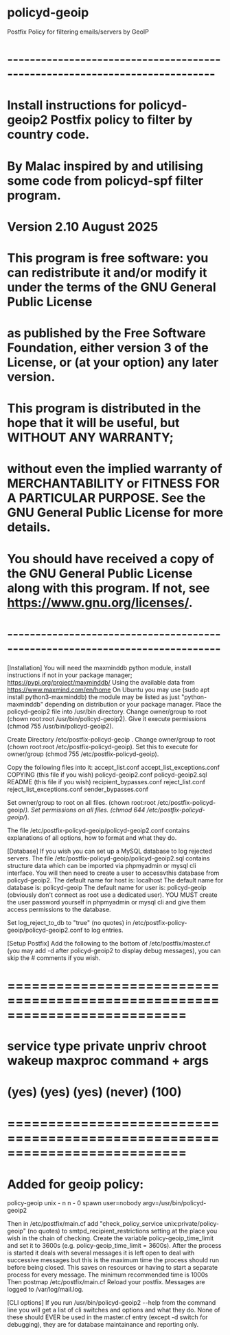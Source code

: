 # policyd-geoip
Postfix Policy for filtering emails/servers by GeoIP

# ---------------------------------------------------------------------------
# Install instructions for policyd-geoip2 Postfix policy to filter by country code.
# By Malac inspired by and utilising some code from policyd-spf filter program.
# Version 2.10 August 2025
# This program is free software: you can redistribute it and/or modify it under the terms of the GNU General Public License
# as published by the Free Software Foundation, either version 3 of the License, or (at your option) any later version.
# This program is distributed in the hope that it will be useful, but WITHOUT ANY WARRANTY;
# without even the implied warranty of MERCHANTABILITY or FITNESS FOR A PARTICULAR PURPOSE. See the GNU General Public License for more details.
# You should have received a copy of the GNU General Public License along with this program. If not, see <https://www.gnu.org/licenses/>.
# ----------------------------------------------------------------------------

[Installation]
You will need the maxminddb python module, install instructions if not in your package manager; https://pypi.org/project/maxminddb/
Using the available data from https://www.maxmind.com/en/home
On Ubuntu you may use (sudo apt install python3-maxminddb) the module may be listed as just "python-maxminddb" depending on distribution or your package manager.
Place the policyd-geoip2 file into /usr/bin directory.
Change owner/group to root (chown root:root /usr/bin/policyd-geoip2).
Give it execute permissions (chmod 755 /usr/bin/policyd-geoip2).

Create Directory /etc/postfix-policyd-geoip .
Change owner/group to root (chown root:root /etc/postfix-policyd-geoip).
Set this to execute for owner/group (chmod 755 /etc/postfix-policyd-geoip).

Copy the following files into it:
accept_list.conf
accept_list_exceptions.conf
COPYING (this file if you wish)
policyd-geoip2.conf
policyd-geoip2.sql
README (this file if you wish)
recipient_bypasses.conf
reject_list.conf
reject_list_exceptions.conf
sender_bypasses.conf

Set owner/group to root on all files. (chown root:root /etc/postfix-policyd-geoip/*).
Set permissions on all files. (chmod 644 /etc/postfix-policyd-geoip/*).

The file /etc/postfix-policyd-geoip/policyd-geoip2.conf contains explanations of all options, how to format and what they do.

[Database]
If you wish you can set up a MySQL database to log rejected servers.
The file /etc/postfix-policyd-geoip/policyd-geoip2.sql contains structure data which can be imported via phpmyadmin or mysql cli interface.
You will then need to create a user to accessvthis database from policyd-geoip2.
The default name for host is: localhost
The default name for database is: policyd-geoip
The default name for user is: policyd-geoip (obviously don't connect as root use a dedicated user).
YOU MUST create the user password yourself in phpmyadmin or mysql cli and give them access permissions to the database.

Set log_reject_to_db to "true" (no quotes) in /etc/postfix-policy-geoip/policyd-geoip2.conf to log entries.

[Setup Postfix]
Add the following to the bottom of /etc/postfix/master.cf (you may add -d after policyd-geoip2 to display debug messages), you can skip the # comments if you wish.
# ==========================================================================
# service type  private unpriv  chroot  wakeup  maxproc command + args
#               (yes)   (yes)   (yes)   (never) (100)
# ==========================================================================
# Added for geoip policy:
policy-geoip unix    -       n       n       -       0     spawn
        user=nobody argv=/usr/bin/policyd-geoip2


Then in /etc/postfix/main.cf add "check_policy_service unix:private/policy-geoip" (no quotes) to smtpd_recipient_restrictions setting at the place you wish in the chain of checking.
Create the variable policy-geoip_time_limit and set it to 3600s (e.g. policy-geoip_time_limit = 3600s).
After the process is started it deals with several messages it is left open to deal with successive messages but this is the maximum time the process should run before being closed.
This saves on resources or having to start a separate process for every message. The minimum recommended time is 1000s
Then postmap /etc/postfix/main.cf
Reload your postfix.
Messages are logged to /var/log/mail.log.

[CLI options]
If you run /usr/bin/policyd-geoip2 --help from the command line you will get a list of cli switches and options and what they do.
None of these should EVER be used in the master.cf entry (except -d switch for debugging), they are for database maintainance and reporting only.
